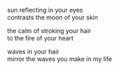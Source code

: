 sun reflecting in your eyes  
contrasts the moon of your skin

the calm of stroking your hair   
to the fire of your heart

waves in your hair  
mirror the waves you make in my life

